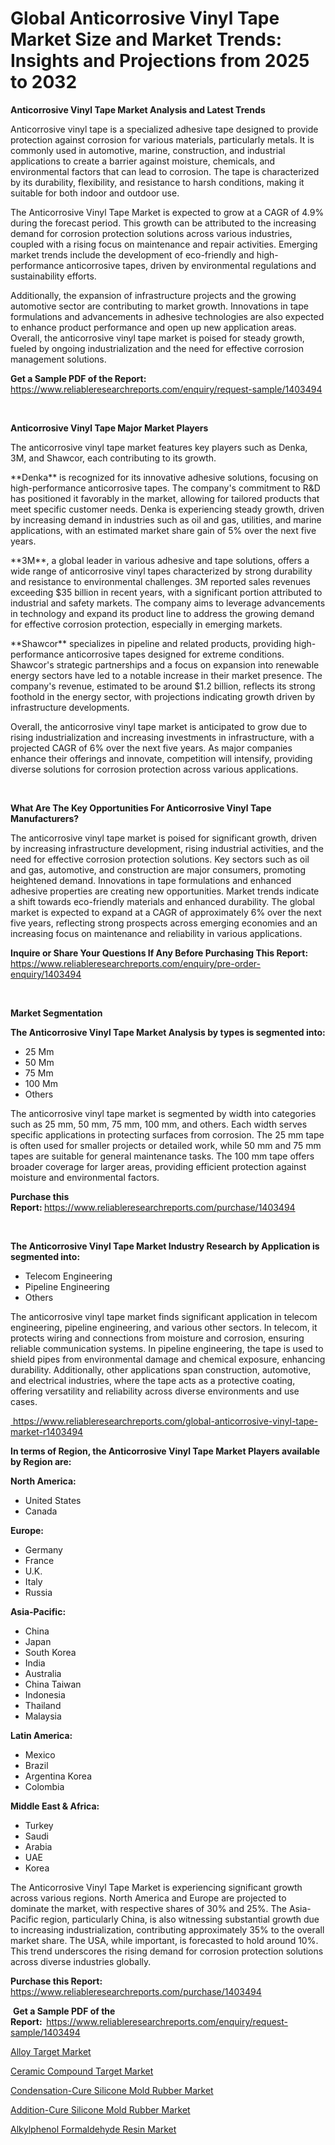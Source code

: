 <p><h1>Global Anticorrosive Vinyl Tape Market Size and Market Trends: Insights and Projections from 2025 to 2032</h1></p><p><strong>Anticorrosive Vinyl Tape Market Analysis and Latest Trends</strong></p>
<p><p>Anticorrosive vinyl tape is a specialized adhesive tape designed to provide protection against corrosion for various materials, particularly metals. It is commonly used in automotive, marine, construction, and industrial applications to create a barrier against moisture, chemicals, and environmental factors that can lead to corrosion. The tape is characterized by its durability, flexibility, and resistance to harsh conditions, making it suitable for both indoor and outdoor use.</p><p>The Anticorrosive Vinyl Tape Market is expected to grow at a CAGR of 4.9% during the forecast period. This growth can be attributed to the increasing demand for corrosion protection solutions across various industries, coupled with a rising focus on maintenance and repair activities. Emerging market trends include the development of eco-friendly and high-performance anticorrosive tapes, driven by environmental regulations and sustainability efforts. </p><p>Additionally, the expansion of infrastructure projects and the growing automotive sector are contributing to market growth. Innovations in tape formulations and advancements in adhesive technologies are also expected to enhance product performance and open up new application areas. Overall, the anticorrosive vinyl tape market is poised for steady growth, fueled by ongoing industrialization and the need for effective corrosion management solutions.</p></p>
<p><strong>Get a Sample PDF of the Report:&nbsp;</strong> <a href="https://www.reliableresearchreports.com/enquiry/request-sample/1403494?utm_campaign=9&utm_medium=2&utm_source=Github&utm_content=ia&utm_term=28032025&utm_id=anticorrosive-vinyl-tape">https://www.reliableresearchreports.com/enquiry/request-sample/1403494</a></p>
<p>&nbsp;</p>
<p><strong>Anticorrosive Vinyl Tape Major Market Players</strong></p>
<p><p>The anticorrosive vinyl tape market features key players such as Denka, 3M, and Shawcor, each contributing to its growth. </p><p>**Denka** is recognized for its innovative adhesive solutions, focusing on high-performance anticorrosive tapes. The company's commitment to R&D has positioned it favorably in the market, allowing for tailored products that meet specific customer needs. Denka is experiencing steady growth, driven by increasing demand in industries such as oil and gas, utilities, and marine applications, with an estimated market share gain of 5% over the next five years.</p><p>**3M**, a global leader in various adhesive and tape solutions, offers a wide range of anticorrosive vinyl tapes characterized by strong durability and resistance to environmental challenges. 3M reported sales revenues exceeding $35 billion in recent years, with a significant portion attributed to industrial and safety markets. The company aims to leverage advancements in technology and expand its product line to address the growing demand for effective corrosion protection, especially in emerging markets.</p><p>**Shawcor** specializes in pipeline and related products, providing high-performance anticorrosive tapes designed for extreme conditions. Shawcor's strategic partnerships and a focus on expansion into renewable energy sectors have led to a notable increase in their market presence. The company's revenue, estimated to be around $1.2 billion, reflects its strong foothold in the energy sector, with projections indicating growth driven by infrastructure developments.</p><p>Overall, the anticorrosive vinyl tape market is anticipated to grow due to rising industrialization and increasing investments in infrastructure, with a projected CAGR of 6% over the next five years. As major companies enhance their offerings and innovate, competition will intensify, providing diverse solutions for corrosion protection across various applications.</p></p>
<p>&nbsp;</p>
<p><strong>What Are The Key Opportunities For Anticorrosive Vinyl Tape Manufacturers?</strong></p>
<p><p>The anticorrosive vinyl tape market is poised for significant growth, driven by increasing infrastructure development, rising industrial activities, and the need for effective corrosion protection solutions. Key sectors such as oil and gas, automotive, and construction are major consumers, promoting heightened demand. Innovations in tape formulations and enhanced adhesive properties are creating new opportunities. Market trends indicate a shift towards eco-friendly materials and enhanced durability. The global market is expected to expand at a CAGR of approximately 6% over the next five years, reflecting strong prospects across emerging economies and an increasing focus on maintenance and reliability in various applications.</p></p>
<p><strong>Inquire or Share Your Questions If Any Before Purchasing This Report:</strong> <a href="https://www.reliableresearchreports.com/enquiry/pre-order-enquiry/1403494?utm_campaign=9&utm_medium=2&utm_source=Github&utm_content=ia&utm_term=28032025&utm_id=anticorrosive-vinyl-tape">https://www.reliableresearchreports.com/enquiry/pre-order-enquiry/1403494</a></p>
<p>&nbsp;</p>
<p><strong>Market Segmentation</strong></p>
<p><strong>The Anticorrosive Vinyl Tape Market Analysis by types is segmented into:</strong></p>
<p><ul><li>25 Mm</li><li>50 Mm</li><li>75 Mm</li><li>100 Mm</li><li>Others</li></ul></p>
<p><p>The anticorrosive vinyl tape market is segmented by width into categories such as 25 mm, 50 mm, 75 mm, 100 mm, and others. Each width serves specific applications in protecting surfaces from corrosion. The 25 mm tape is often used for smaller projects or detailed work, while 50 mm and 75 mm tapes are suitable for general maintenance tasks. The 100 mm tape offers broader coverage for larger areas, providing efficient protection against moisture and environmental factors.</p></p>
<p><strong>Purchase this Report:&nbsp;</strong><a href="https://www.reliableresearchreports.com/purchase/1403494?utm_campaign=9&utm_medium=2&utm_source=Github&utm_content=ia&utm_term=28032025&utm_id=anticorrosive-vinyl-tape">https://www.reliableresearchreports.com/purchase/1403494</a></p>
<p>&nbsp;</p>
<p><strong>The Anticorrosive Vinyl Tape Market Industry Research by Application is segmented into:</strong></p>
<p><ul><li>Telecom Engineering</li><li>Pipeline Engineering</li><li>Others</li></ul></p>
<p><p>The anticorrosive vinyl tape market finds significant application in telecom engineering, pipeline engineering, and various other sectors. In telecom, it protects wiring and connections from moisture and corrosion, ensuring reliable communication systems. In pipeline engineering, the tape is used to shield pipes from environmental damage and chemical exposure, enhancing durability. Additionally, other applications span construction, automotive, and electrical industries, where the tape acts as a protective coating, offering versatility and reliability across diverse environments and use cases.</p></p>
<p><a href="https://www.reliableresearchreports.com/global-anticorrosive-vinyl-tape-market-r1403494?utm_campaign=9&utm_medium=2&utm_source=Github&utm_content=ia&utm_term=28032025&utm_id=anticorrosive-vinyl-tape">&nbsp;https://www.reliableresearchreports.com/global-anticorrosive-vinyl-tape-market-r1403494</a></p>
<p><strong>In terms of Region, the Anticorrosive Vinyl Tape Market Players available by Region are:</strong></p>
<p>
    <p> <strong> North America: </strong>
        <ul>
            <li>United States</li>
            <li>Canada</li>
        </ul>
        </p> 
    <p> <strong> Europe: </strong>
        <ul>
            <li>Germany</li>
            <li>France</li>
            <li>U.K.</li>
            <li>Italy</li>
            <li>Russia</li>
        </ul>
        </p> 
    <p> <strong> Asia-Pacific: </strong>
        <ul>
            <li>China</li>
            <li>Japan</li>
            <li>South Korea</li>
            <li>India</li>
            <li>Australia</li>
            <li>China Taiwan</li>
            <li>Indonesia</li>
            <li>Thailand</li>
            <li>Malaysia</li>
        </ul>
        </p> 
    <p> <strong> Latin America: </strong>
        <ul>
            <li>Mexico</li>
            <li>Brazil</li>
            <li>Argentina Korea</li>
            <li>Colombia</li>
        </ul>
        </p> 
    <p> <strong> Middle East & Africa: </strong>
        <ul>
            <li>Turkey</li>
            <li>Saudi</li>
            <li>Arabia</li>
            <li>UAE</li>
            <li>Korea</li>
        </ul>
    </p>
    </p>
<p><p>The Anticorrosive Vinyl Tape Market is experiencing significant growth across various regions. North America and Europe are projected to dominate the market, with respective shares of 30% and 25%. The Asia-Pacific region, particularly China, is also witnessing substantial growth due to increasing industrialization, contributing approximately 35% to the overall market share. The USA, while important, is forecasted to hold around 10%. This trend underscores the rising demand for corrosion protection solutions across diverse industries globally.</p></p>
<p><strong>Purchase this Report: </strong><a href="https://www.reliableresearchreports.com/purchase/1403494?utm_campaign=9&utm_medium=2&utm_source=Github&utm_content=ia&utm_term=28032025&utm_id=anticorrosive-vinyl-tape">https://www.reliableresearchreports.com/purchase/1403494</a></p>
<p>&nbsp;<strong>Get a Sample PDF of the Report:&nbsp;&nbsp;</strong><a href="https://www.reliableresearchreports.com/enquiry/request-sample/1403494?utm_campaign=9&utm_medium=2&utm_source=Github&utm_content=ia&utm_term=28032025&utm_id=anticorrosive-vinyl-tape">https://www.reliableresearchreports.com/enquiry/request-sample/1403494</a></p>
<p><strong></strong></p>
<p><p><a href="https://github.com/organophelia8282/Market-Research-Report-List-1/blob/main/alloy-target-market.md?utm_campaign=9&utm_medium=2&utm_source=Github&utm_content=ia&utm_term=28032025&utm_id=anticorrosive-vinyl-tape">Alloy Target Market</a></p><p><a href="https://github.com/paljuhubeyde/Market-Research-Report-List-1/blob/main/ceramic-compound-target-market.md?utm_campaign=9&utm_medium=2&utm_source=Github&utm_content=ia&utm_term=28032025&utm_id=anticorrosive-vinyl-tape">Ceramic Compound Target Market</a></p><p><a href="https://github.com/miottaredlin79/Market-Research-Report-List-1/blob/main/condensation-cure-silicone-mold-rubber-market.md?utm_campaign=9&utm_medium=2&utm_source=Github&utm_content=ia&utm_term=28032025&utm_id=anticorrosive-vinyl-tape">Condensation-Cure Silicone Mold Rubber Market</a></p><p><a href="https://github.com/ugurgyuri/Market-Research-Report-List-1/blob/main/addition-cure-silicone-mold-rubber-market.md?utm_campaign=9&utm_medium=2&utm_source=Github&utm_content=ia&utm_term=28032025&utm_id=anticorrosive-vinyl-tape">Addition-Cure Silicone Mold Rubber Market</a></p><p><a href="https://github.com/nacrehuipie/Market-Research-Report-List-1/blob/main/alkylphenol-formaldehyde-resin-market.md?utm_campaign=9&utm_medium=2&utm_source=Github&utm_content=ia&utm_term=28032025&utm_id=anticorrosive-vinyl-tape">Alkylphenol Formaldehyde Resin Market</a></p></p>